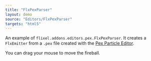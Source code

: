 ```yaml
---
title: "FlxPexParser"
layout: demo
source: "Editors/FlxPexParser"
targets: "html5"
---
```


An example of `flixel.addons.editors.pex.FlxPexParser`. It creates a `FlxEmitter` from a `.pex` file created with the [Pex Particle Editor](http://onebyonedesign.com/flash/particleeditor/).

You can drag your mouse to move the fireball.
